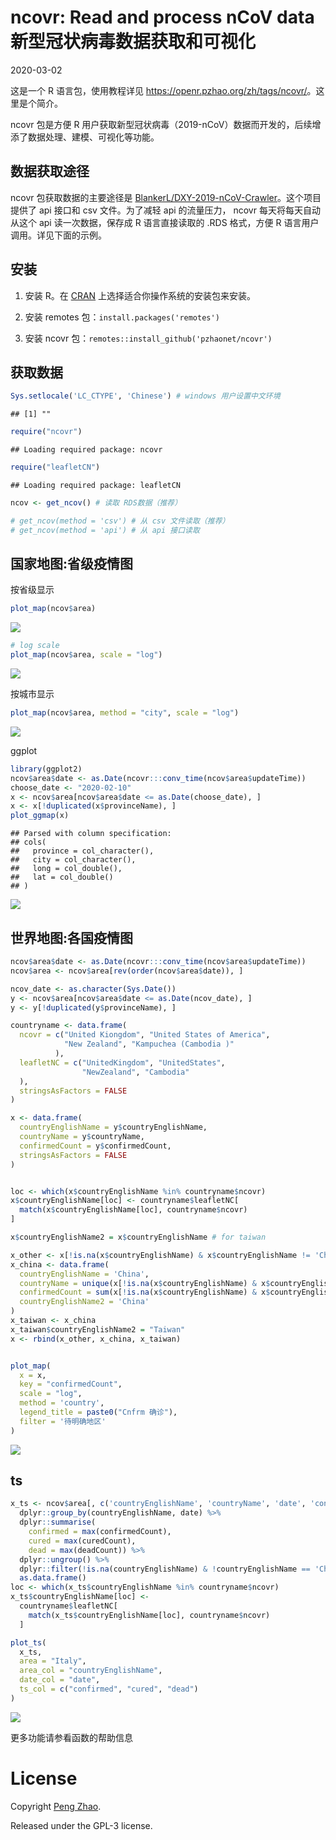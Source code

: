 ncovr: Read and process nCoV data 新型冠状病毒数据获取和可视化
================
2020-03-02

这是一个 R 语言包，使用教程详见 <https://openr.pzhao.org/zh/tags/ncovr/>。这里是个简介。

ncovr 包是方便 R 用户获取新型冠状病毒（2019-nCoV）数据而开发的，后续增添了数据处理、建模、可视化等功能。

## 数据获取途径

ncovr 包获取数据的主要途径是
[BlankerL/DXY-2019-nCoV-Crawler](https://github.com/BlankerL/DXY-2019-nCoV-Crawler)。这个项目提供了
api 接口和 csv 文件。为了减轻 api 的流量压力， ncovr 每天将每天自动从这个 api 读一次数据，保存成 R 语言直接读取的
.RDS 格式，方便 R 语言用户调用。详见下面的示例。

## 安装

1.  安装 R。在 [CRAN](http://cran.r-project.org) 上选择适合你操作系统的安装包来安装。

2.  安装 remotes 包：`install.packages('remotes')`

3.  安装 ncovr 包：`remotes::install_github('pzhaonet/ncovr')`

## 获取数据

``` r
Sys.setlocale('LC_CTYPE', 'Chinese') # windows 用户设置中文环境
```

    ## [1] ""

``` r
require("ncovr")
```

    ## Loading required package: ncovr

``` r
require("leafletCN")
```

    ## Loading required package: leafletCN

``` r
ncov <- get_ncov() # 读取 RDS数据（推荐）

# get_ncov(method = 'csv') # 从 csv 文件读取（推荐）
# get_ncov(method = 'api') # 从 api 接口读取
```

## 国家地图:省级疫情图

按省级显示

``` r
plot_map(ncov$area)
```

![](man/figures/leaflet-map-1.png)<!-- -->

``` r
# log scale
plot_map(ncov$area, scale = "log")
```

![](man/figures/leaflet-map-2.png)<!-- -->

按城市显示

``` r
plot_map(ncov$area, method = "city", scale = "log")
```

![](man/figures/map-city-1.png)<!-- -->

ggplot

``` r
library(ggplot2)
ncov$area$date <- as.Date(ncovr:::conv_time(ncov$area$updateTime))
choose_date <- "2020-02-10"
x <- ncov$area[ncov$area$date <= as.Date(choose_date), ]
x <- x[!duplicated(x$provinceName), ]
plot_ggmap(x)
```

    ## Parsed with column specification:
    ## cols(
    ##   province = col_character(),
    ##   city = col_character(),
    ##   long = col_double(),
    ##   lat = col_double()
    ## )

![](man/figures/gg-map-1.png)<!-- -->

## 世界地图:各国疫情图

``` r
ncov$area$date <- as.Date(ncovr:::conv_time(ncov$area$updateTime))
ncov$area <- ncov$area[rev(order(ncov$area$date)), ]

ncov_date <- as.character(Sys.Date())
y <- ncov$area[ncov$area$date <= as.Date(ncov_date), ]
y <- y[!duplicated(y$provinceName), ]

countryname <- data.frame(
  ncovr = c("United Kiongdom", "United States of America", 
            "New Zealand", "Kampuchea (Cambodia )"
          ),
  leafletNC = c("UnitedKingdom", "UnitedStates", 
                "NewZealand", "Cambodia"
  ), 
  stringsAsFactors = FALSE
)

x <- data.frame(
  countryEnglishName = y$countryEnglishName,
  countryName = y$countryName, 
  confirmedCount = y$confirmedCount, 
  stringsAsFactors = FALSE
)


loc <- which(x$countryEnglishName %in% countryname$ncovr)
x$countryEnglishName[loc] <- countryname$leafletNC[
  match(x$countryEnglishName[loc], countryname$ncovr)
]

x$countryEnglishName2 = x$countryEnglishName # for taiwan

x_other <- x[!is.na(x$countryEnglishName) & x$countryEnglishName != 'China', ]
x_china <- data.frame(
  countryEnglishName = 'China',
  countryName = unique(x[!is.na(x$countryEnglishName) & x$countryEnglishName == 'China', 'countryName']),
  confirmedCount = sum(x[!is.na(x$countryEnglishName) & x$countryEnglishName == 'China', 'confirmedCount']),
  countryEnglishName2 = 'China'
) 
x_taiwan <- x_china
x_taiwan$countryEnglishName2 = "Taiwan"
x <- rbind(x_other, x_china, x_taiwan)


plot_map(
  x = x, 
  key = "confirmedCount", 
  scale = "log", 
  method = 'country', 
  legend_title = paste0("Cnfrm 确诊"), 
  filter = '待明确地区'
)
```

![](man/figures/world-map-1.png)<!-- -->

## ts

``` r
x_ts <- ncov$area[, c('countryEnglishName', 'countryName', 'date', 'confirmedCount', 'curedCount', 'deadCount')] %>% 
  dplyr::group_by(countryEnglishName, date) %>% 
  dplyr::summarise(
    confirmed = max(confirmedCount), 
    cured = max(curedCount), 
    dead = max(deadCount)) %>% 
  dplyr::ungroup() %>% 
  dplyr::filter(!is.na(countryEnglishName) & !countryEnglishName == 'China') %>% 
  as.data.frame()
loc <- which(x_ts$countryEnglishName %in% countryname$ncovr)
x_ts$countryEnglishName[loc] <-
  countryname$leafletNC[
    match(x_ts$countryEnglishName[loc], countryname$ncovr)
  ]

plot_ts(
  x_ts, 
  area = "Italy", 
  area_col = "countryEnglishName", 
  date_col = "date", 
  ts_col = c("confirmed", "cured", "dead")
) 
```

![](man/figures/ts-1.png)<!-- -->

更多功能请参看函数的帮助信息

# License

Copyright [Peng Zhao](http://pzhao.org).

Released under the GPL-3 license.
